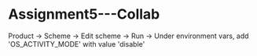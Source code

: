 # Assignment5---Collab

Product -> Scheme -> Edit scheme -> Run -> Under environment vars, add 'OS_ACTIVITY_MODE' with value 'disable'
